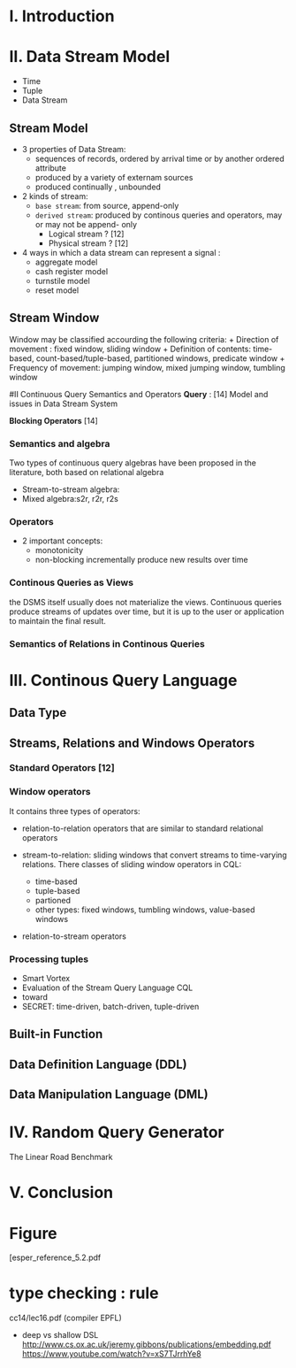 
# I. Introduction


# II. Data Stream Model
- Time
- Tuple
- Data Stream

## Stream Model
- 3 properties of Data Stream: 
    + sequences of records, ordered by arrival time or by another ordered attribute
    + produced by a variety of externam sources
    + produced continually , unbounded  
- 2 kinds of stream: 
    + `base stream`: from source, append-only 
    + `derived stream`: produced by continous queries and operators, may or may not be append- only
        * Logical stream ? [12]
        * Physical stream ? [12]
- 4  ways in which a data stream can represent a signal :
    + aggregate model
    + cash register model
    + turnstile model
    + reset model

## Stream Window
Window may be classified accourding the following criteria:
    + Direction of movement : fixed window, sliding window
    + Definition of contents: time-based, count-based/tuple-based, partitioned windows, predicate window
    + Frequency of movement: jumping window, mixed jumping window, tumbling window

#II Continuous Query Semantics and Operators
**Query** : [14] Model and issues in Data Stream System

**Blocking Operators** [14]

### Semantics and algebra
Two types of continuous query algebras have been proposed in the literature, both based on relational algebra
- Stream-to-stream algebra:
- Mixed algebra:s2r, r2r, r2s

### Operators
- 2 important concepts:
    + monotonicity
    + non-blocking
incrementally produce new results over time

### Continous Queries as Views
the DSMS itself usually does not materialize the views. Continuous queries produce streams of updates over time, but it is up to the user or application to maintain the final result.
### Semantics of Relations in Continous Queries

# III. Continous Query Language
## Data Type
## Streams, Relations and Windows Operators
### Standard Operators [12]
### Window operators
It contains three types of operators: 
- relation-to-relation operators that are similar to standard relational operators

- stream-to-relation: sliding windows that convert streams to time-varying relations. There classes of sliding window operators in CQL:
    + time-based
    + tuple-based
    + partioned
    + other types: fixed windows, tumbling windows, value-based windows

- relation-to-stream operators

### Processing tuples
- Smart Vortex
- Evaluation of the Stream Query Language CQL
- toward 
- SECRET: time-driven, batch-driven, tuple-driven

## Built-in Function

## Data Definition Language (DDL)

## Data Manipulation Language (DML)

# IV. Random Query Generator

The Linear Road Benchmark

# V. Conclusion



# Figure
[esper_reference_5.2.pdf

# type checking : rule
cc14/lec16.pdf (compiler EPFL)


- deep vs shallow DSL
	http://www.cs.ox.ac.uk/jeremy.gibbons/publications/embedding.pdf
	https://www.youtube.com/watch?v=xS7TJrrhYe8